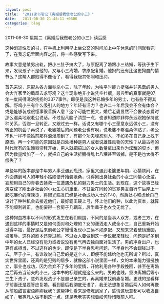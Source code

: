 ```yaml
---
layout: post
title:  "2011读书笔记《离婚后我做老公的小三》"
date:   2011-08-30 21:46:11 +0300
categories: blog
---
```

2011-08-30 星期二《离婚后我做老公的小三》读后感

这种消遣性质的书，在手机上利用早上坐公交的时间加上中午休息的时间就看完了，在我忘记里面内容之前，将一些感受写下来。

故事大意是某男出轨，把小三肚子搞大了，与原配离了婚跟小三结婚，等孩子生下来，发现孩子不是他的，又与小三离婚，求原配复婚。他妈的还有比这更狗血的情节么？这帮人都贱得不像话了，看得我极其郁闷和压抑。

首先来说，原配从各方面秒杀小三，除了年龄，为啥平时能力挺强并非愚蠢的男人会舍弃家里的凤凰去求野鸡？这个现象绝非小说凭空杜撰，最典型的真事就是07年一度闹得沸沸扬扬的3377事件。即便是我这种已婚多年的男士，也有些不得其解。野鸡小三有什么吸引人的地方？年轻有活力？也许二十年后我会不会有体会？或是能够装成很懂事很善解人意？这个可能性更大，婚后老婆显然不会像谈恋爱时那么温柔地跟老公说话。不过但凡脑子清楚一点，也该知道除非你永远跟她保持这种关系，否则一旦转正，又跟过去一样。话说又有哪个小三愿意永远做小三，没有转正的机会？再说了，老婆婚后的问题老公也有啊，说老婆不够温柔体贴了，老公不也一样不像婚前那样浪漫周到了，有那个功夫埋怨别人，不如多在自己身上找下原因。再一个可能的原因就是四处播种是男人或者说雄性动物的天性？从最古老的时代就有的生殖器崇拜开始，男人就把搞过的女人数量拿出来作为炫耀的资本，但因为数量增加了一个，就把自己的生活折腾得乱七八糟甚至毁掉，是不是也太得不偿失了？

早些年的版本都是中年男人事业遇到瓶颈，家里又遇到老婆更年期，心情烦闷，在外面遇到可人的年轻小姑娘便开始装沧桑，引得刚出身社会的小女生同情心泛滥，妄想用自己的青春去拯救一位遭遇危机的魅力男士的生活。到现在，这个故事已经演变成了刚出身社会的小女生心机重重，不甘坐在同龄的贫寒男友自行车后座上一起吃廉价的麻辣烫，将眼光瞄准已经是社会成功人士的F40，然后处心积虑给自己设计了种种机会去接近他们，最好霸王硬上弓，怀上他们的种，以此为资本，就算不能顺利转正，也能要得一套房子几辆车，后半辈子也衣食无忧了。

这种狗血故事以不同的形式发生在我们周围，不同的是当事人双方，或者三方，在遇到这样的事情时又是如何面对和处理的？女的潇洒走人成全小三，自己重新开始觅得幸福，最好是后来前老公才慢慢发现小三远不如原配，又想来求着破镜重圆，被羞辱。这样的剧本还算过瘾，不过女人要做到这一步说起来轻松，问题是好多到中年的女人已经没有能力或者说没有勇气再去独自面对生活了。男的净身出户，也算有点担当，不过这样的也少，即便是下半身思考问题，下半身也不会跟钱过不去。至于小三，有谁敢说自己爱的是这个人，即便不能嫁给他也无所谓？所以，真实世界里面，还真的是犯贱的居多，就像这部小说里面一样，女的本来能力强挺独立，事业也成功，因为舍弃不了多年的爱情，开始利用各种手段挽回，甚至在离婚之后再去当前夫的小三，这本书的标题就是这么来的。男的也贱，坚决离婚后等小三生下孩子，意外发现孩子不是自己亲生的，再离婚来找前妻复婚。更贱的是看样子前妻还是要答应复婚。看到最后我彻底无语了，我无法想象复婚后两人如何再像从前般甜言蜜语卿卿我我？这帮神仙看来是修炼到家了，感情这玩意都可以收发自如了，我等凡人做不到这一点，还是老老实实想着如何珍惜眼前人吧。
